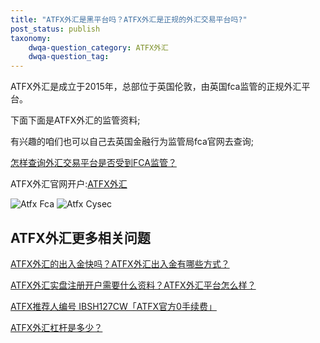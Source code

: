 ```yaml
---
title: "ATFX外汇是黑平台吗？ATFX外汇是正规的外汇交易平台吗?"
post_status: publish
taxonomy:
    dwqa-question_category: ATFX外汇
    dwqa-question_tag:
---
```


ATFX外汇是成立于2015年，总部位于英国伦敦，由英国fca监管的正规外汇平台。

下面下面是ATFX外汇的监管资料;

有兴趣的咱们也可以自己去英国金融行为监管局fca官网去查询;

[怎样查询外汇交易平台是否受到FCA监管？](https://we.laowei8.com/is-real-fca.html)

ATFX外汇官网开户:[ATFX外汇](https://we.laowei8.com/go/atfxchina "ATFX外汇")

![Atfx Fca](https://we.laowei8.com/wp-content/uploads/2020/07/262d76fe064c4d878f74b50c35ccc1a7-1.png) ![Atfx Cysec](https://we.laowei8.com/wp-content/uploads/2020/07/bc927940eebbd93f5ac6a2483b037d29-1.png)

## ATFX外汇更多相关问题

[ATFX外汇的出入金快吗？ATFX外汇出入金有哪些方式？](https://we.laowei8.com/question/atfx-draw-money)

[ATFX外汇实盘注册开户需要什么资料？ATFX外汇平台怎么样？](https://we.laowei8.com/question/how-to-resign)

[ATFX推荐人编号 IBSH127CW「ATFX官方0手续费」](https://we.laowei8.com/question/atfx-code)

[ATFX外汇杠杆是多少？](https://we.laowei8.com/question/atfx-ganggan)
